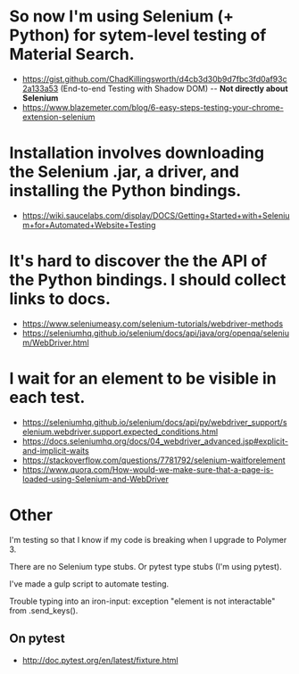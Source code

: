 # So now I'm using Selenium (+ Python) for sytem-level testing of Material Search.

- https://gist.github.com/ChadKillingsworth/d4cb3d30b9d7fbc3fd0af93c2a133a53
  (End-to-end Testing with Shadow DOM) -- **Not directly about Selenium**
- https://www.blazemeter.com/blog/6-easy-steps-testing-your-chrome-extension-selenium

# Installation involves downloading the Selenium .jar, a driver, and installing the Python bindings.

- https://wiki.saucelabs.com/display/DOCS/Getting+Started+with+Selenium+for+Automated+Website+Testing

# It's hard to discover the the API of the Python bindings. I should collect links to docs.

- https://www.seleniumeasy.com/selenium-tutorials/webdriver-methods
- https://seleniumhq.github.io/selenium/docs/api/java/org/openqa/selenium/WebDriver.html

# I wait for an element to be visible in each test.

- https://seleniumhq.github.io/selenium/docs/api/py/webdriver_support/selenium.webdriver.support.expected_conditions.html
- https://docs.seleniumhq.org/docs/04_webdriver_advanced.jsp#explicit-and-implicit-waits
- https://stackoverflow.com/questions/7781792/selenium-waitforelement
- https://www.quora.com/How-would-we-make-sure-that-a-page-is-loaded-using-Selenium-and-WebDriver

# Other

I'm testing so that I know if my code is breaking when I upgrade to Polymer 3.

There are no Selenium type stubs. Or pytest type stubs (I'm using pytest).

I've made a gulp script to automate testing.

Trouble typing into an iron-input: exception "element is not interactable" from
.send_keys().

## On pytest

- http://doc.pytest.org/en/latest/fixture.html
